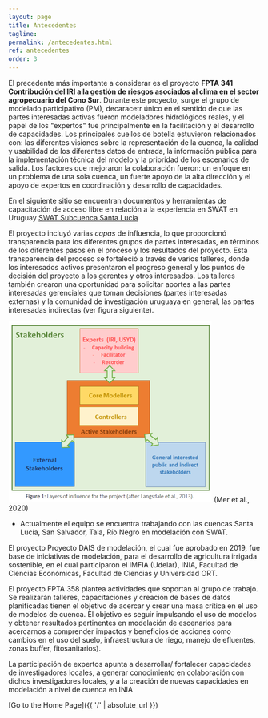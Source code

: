 ```yaml
---
layout: page
title: Antecedentes
tagline: 
permalink: /antecedentes.html
ref: antecedentes
order: 3
---
```


El precedente más importante a considerar es el proyecto **FPTA 341 Contribución del IRI a la gestión de riesgos asociados al clima en el sector agropecuario del Cono Sur**. Durante este proyecto, surge el grupo de modelado participativo (PM), decaracetr único en el sentido de que las partes interesadas activas fueron modeladores hidrológicos reales, y el papel de los "expertos" fue principalmente en la facilitación y el desarrollo de capacidades. Los principales cuellos de botella estuvieron relacionados con: las diferentes visiones sobre la representación de la cuenca, la calidad y usabilidad de los diferentes datos de entrada, la información pública para la implementación técnica del modelo y la prioridad de los escenarios de salida. Los factores que mejoraron la colaboración fueron: un enfoque en un problema de una sola cuenca, un fuerte apoyo de la alta dirección y el apoyo de expertos en coordinación y desarrollo de capacidades.

En el siguiente sitio se encuentran documentos y herramientas de capacitación de acceso libre en relación a la experiencia en SWAT en Uruguay [SWAT Subcuenca Santa Lucia](https://osf.io/uqb5j) 

El proyecto incluyó varias *capas* de influencia, lo que proporcionó transparencia para los diferentes grupos de partes interesadas, en términos de los diferentes pasos en el proceso y los resultados del proyecto. Esta transparencia del proceso se fortaleció a través de varios talleres, donde los interesados activos presentaron el progreso general y los puntos de decisión del proyecto a los gerentes y otros interesados. Los talleres también crearon una oportunidad para solicitar aportes a las partes interesadas gerenciales que toman decisiones (partes interesadas externas) y la comunidad de investigación uruguaya en general, las partes interesadas indirectas (ver figura siguiente).


![Mer2020image](/images/Picture3.png) (Mer et al., 2020)


* Actualmente el equipo se encuentra trabajando con las cuencas Santa Lucía, San Salvador, Tala, Río Negro en modelación con SWAT. 

<p> El proyecto Proyecto DAIS de modelación, el cual fue aprobado en 2019, fue base de iniciativas de modelación, para el desarrollo de agricultura irrigada sostenible, en el cual participaron el IMFIA (Udelar), INIA, Facultad de Ciencias Económicas, Facultad de Ciencias y Universidad ORT. </p>

<p> El proyecto FPTA 358 plantea actividades que soportan al grupo de trabajo. Se realizarán talleres, capacitaciones y creación de bases de datos planificadas tienen el objetivo de acercar y crear una masa crítica en el uso de modelos de cuenca. El objetivo es seguir impulsando el uso de modelos y obtener resultados pertinentes en modelación de escenarios para acercarnos a comprender impactos y beneficios de acciones como cambios en el uso del suelo, infraestructura de riego, manejo de efluentes, zonas buffer, fitosanitarios). </p>

<p> La participación de expertos apunta a desarrollar/ fortalecer capacidades de investigadores locales, a generar conocimiento en colaboración con dichos
investigadores locales, y a la creación de nuevas capacidades en modelación a nivel de cuenca en INIA </p>



[Go to the Home Page]({{ '/' | absolute_url }})
